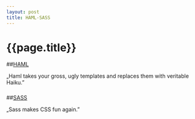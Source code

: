 ```yaml
---
layout: post
title: HAML-SASS
---
```


# {{page.title}}

##<a href="http://haml-lang.com/">HAML</a>
<p>
	„Haml takes your gross, ugly templates and replaces them with veritable Haiku.”
</p>

###

###

##<a href="http://sass-lang.com/">SASS</a>
<p>
	„Sass makes CSS fun again.”
</p>
